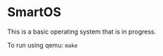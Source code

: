 # SmartOS

This is a basic operating system that is in progress.

To run using qemu: <code>make</code>
